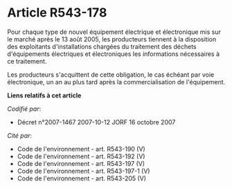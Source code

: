 # Article R543-178

Pour chaque type de nouvel équipement électrique et électronique mis sur le marché après le 13 août 2005, les producteurs
tiennent à la disposition des exploitants d'installations chargées du traitement des déchets d'équipements électriques et
électroniques les informations nécessaires à ce traitement.

Les producteurs s'acquittent de cette obligation, le cas échéant par voie électronique, un an au plus tard après la
commercialisation de l'équipement.

**Liens relatifs à cet article**

_Codifié par_:

  - Décret n°2007-1467 2007-10-12 JORF 16 octobre 2007

_Cité par_:

  - Code de l'environnement - art. R543-190 (V)
  - Code de l'environnement - art. R543-192 (V)
  - Code de l'environnement - art. R543-197 (V)
  - Code de l'environnement - art. R543-197-1 (V)
  - Code de l'environnement - art. R543-205 (V)
